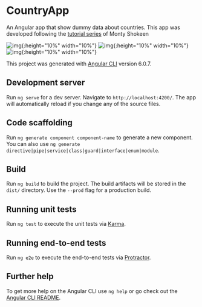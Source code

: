 # CountryApp

An Angular app that show dummy data about countries. This app was developed following the [tutorial series](https://code.tutsplus.com/series/creating-your-first-angular-app--cms-1248) of Monty Shokeen

![img](https://i.imgur.com/rFtZ3UI.png){:height="10%" width="10%"}
![img](https://i.imgur.com/QxbmfEk.png){:height="10%" width="10%"}
![img](https://i.imgur.com/mbCNN56.png){:height="10%" width="10%"}

This project was generated with [Angular CLI](https://github.com/angular/angular-cli) version 6.0.7.

## Development server

Run `ng serve` for a dev server. Navigate to `http://localhost:4200/`. The app will automatically reload if you change any of the source files.

## Code scaffolding

Run `ng generate component component-name` to generate a new component. You can also use `ng generate directive|pipe|service|class|guard|interface|enum|module`.

## Build

Run `ng build` to build the project. The build artifacts will be stored in the `dist/` directory. Use the `--prod` flag for a production build.

## Running unit tests

Run `ng test` to execute the unit tests via [Karma](https://karma-runner.github.io).

## Running end-to-end tests

Run `ng e2e` to execute the end-to-end tests via [Protractor](http://www.protractortest.org/).

## Further help

To get more help on the Angular CLI use `ng help` or go check out the [Angular CLI README](https://github.com/angular/angular-cli/blob/master/README.md).
